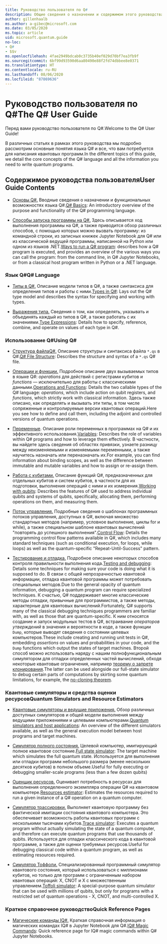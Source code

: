```yaml
---
title: Руководство пользователя по Q#
description: Общие сведения о назначении и содержимом этого руководства пользователя
author: gillenhaalb
ms.author: a-gibec@microsoft.com
ms.date: 03/05/2020
ms.topic: article
uid: microsoft.quantum.guide
no-loc:
- Q#
- $$v
ms.openlocfilehash: 4fae2949bdcab0c3735b40ef029d70bf7ea3fb9f
ms.sourcegitcommit: 6bf99d93590d6aa80490e88f2fd74dbbee8e0371
ms.translationtype: HT
ms.contentlocale: ru-RU
ms.lasthandoff: 08/06/2020
ms.locfileid: "87869636"
---
```

# <a name="the-no-locq-user-guide"></a><span data-ttu-id="8b903-103">Руководство пользователя по Q#</span><span class="sxs-lookup"><span data-stu-id="8b903-103">The Q# User Guide</span></span>

<span data-ttu-id="8b903-104">Перед вами руководство пользователя по Q#.</span><span class="sxs-lookup"><span data-stu-id="8b903-104">Welcome to the Q# User Guide!</span></span> 

<span data-ttu-id="8b903-105">В различных статьях в рамках этого руководства мы подробно рассмотрим основные понятия языка Q# и все, что вам потребуется для написания квантовых программ.</span><span class="sxs-lookup"><span data-stu-id="8b903-105">In the different topics of this guide, we detail the core concepts of the Q# language and all the information you need to write quantum programs.</span></span>

## <a name="user-guide-contents"></a><span data-ttu-id="8b903-106">Содержимое руководства пользователя</span><span class="sxs-lookup"><span data-stu-id="8b903-106">User Guide Contents</span></span>

- <span data-ttu-id="8b903-107">[Основы Q#.](xref:microsoft.quantum.guide.basics) Вводные сведения о назначении и функциональных возможностях языка Q#.</span><span class="sxs-lookup"><span data-stu-id="8b903-107">[Q# Basics](xref:microsoft.quantum.guide.basics): An introductory overview of the purpose and functionality of the Q# programming language.</span></span> 

- <span data-ttu-id="8b903-108">[Способы запуска программы на Q#.](xref:microsoft.quantum.guide.host-programs) Здесь описывается ход выполнения программы на Q#, а также приводится обзор различных способов, с помощью которых можно вызвать программу: из командной строки, из записных книжек Jupyter Notebook для Q# или из классической ведущей программы, написанной на Python или одном из языков .NET.</span><span class="sxs-lookup"><span data-stu-id="8b903-108">[Ways to run a Q# program](xref:microsoft.quantum.guide.host-programs): describes how a Q# program is executed, and provides an overview of the various ways you can call the program: from the command line, in Q# Jupyter Notebooks, or from a classical host program written in Python or a .NET language.</span></span>

### <a name="no-locq-language"></a><span data-ttu-id="8b903-109">Язык Q#</span><span class="sxs-lookup"><span data-stu-id="8b903-109">Q# Language</span></span>

- <span data-ttu-id="8b903-110">[Типы в Q#.](xref:microsoft.quantum.guide.types) Описание модели типов в Q#, а также синтаксиса для определения типов и работы с ними.</span><span class="sxs-lookup"><span data-stu-id="8b903-110">[Types in Q#](xref:microsoft.quantum.guide.types): Lays out the Q# type model and describes the syntax for specifying and working with types.</span></span>

- <span data-ttu-id="8b903-111">[Выражения типа.](xref:microsoft.quantum.guide.expressions) Сведения о том, как определять, указывать и объединять каждый из типов в Q#, а также работать с их значениями.</span><span class="sxs-lookup"><span data-stu-id="8b903-111">[Type Expressions](xref:microsoft.quantum.guide.expressions): Details how to specify, reference, combine, and operate on values of each type in Q#.</span></span> 

### <a name="using-no-locq"></a><span data-ttu-id="8b903-112">Использование Q#</span><span class="sxs-lookup"><span data-stu-id="8b903-112">Using Q#</span></span>

- <span data-ttu-id="8b903-113">[Структура файлаQ#.](xref:microsoft.quantum.guide.filestructure) Описание структуры и синтаксиса файла `*.qs` в Q#.</span><span class="sxs-lookup"><span data-stu-id="8b903-113">[Q# File Structure](xref:microsoft.quantum.guide.filestructure): Describes the structure and syntax of a `*.qs` Q# file.</span></span>

- <span data-ttu-id="8b903-114">[Операции и функции.](xref:microsoft.quantum.guide.operationsfunctions) Подробное описание двух вызываемых типов в языке Q#: *operations* для действий с регистрами кубитов и *functions* — исключительно для работы с классическими данными.</span><span class="sxs-lookup"><span data-stu-id="8b903-114">[Operations and Functions](xref:microsoft.quantum.guide.operationsfunctions): Details the two callable types of the Q# language: *operations*, which include action on qubit registers, and *functions*, which strictly work with classical information.</span></span> 
    <span data-ttu-id="8b903-115">Здесь также описано, как определять и вызывать эти типы, в том числе сопряженные и контролируемые версии квантовых операций.</span><span class="sxs-lookup"><span data-stu-id="8b903-115">Here you see how to define and call them, including the adjoint and controlled versions of quantum operations.</span></span>

- <span data-ttu-id="8b903-116">[Переменные](xref:microsoft.quantum.guide.variables). Описание роли переменных в программах на Q# и их эффективного использования.</span><span class="sxs-lookup"><span data-stu-id="8b903-116">[Variables](xref:microsoft.quantum.guide.variables): Describes the role of variables within Q# programs and how to leverage them effectively.</span></span> 
    <span data-ttu-id="8b903-117">В частности, вы найдете здесь сведения об областях привязки, узнаете разницу между неизменяемыми и изменяемыми переменными, а также научитесь назначать или переназначать их.</span><span class="sxs-lookup"><span data-stu-id="8b903-117">For example, you can find information about binding scopes, as well as the difference between immutable and mutable variables and how to assign or re-assign them.</span></span>

- <span data-ttu-id="8b903-118">[Работа с кубитами.](xref:microsoft.quantum.guide.qubits) Описание функций Q#, предназначенных для отдельных кубитов и систем кубитов, в частности для их подготовки, выполнения операций с ними и их измерения.</span><span class="sxs-lookup"><span data-stu-id="8b903-118">[Working with qubits](xref:microsoft.quantum.guide.qubits): Describes the features of Q# used to address individual qubits and systems of qubits, specifically, allocating them, performing operations on them, and measuring them.</span></span> 

- <span data-ttu-id="8b903-119">[Поток управления.](xref:microsoft.quantum.guide.controlflow) Подробные сведения о шаблонах программных потоков управления, доступных в Q#, включая множество стандартных методов (например, условное выполнение, циклы for и while), а также специальном шаблоне квантовых вычислений "повторять до успешного выполнения".</span><span class="sxs-lookup"><span data-stu-id="8b903-119">[Control Flow](xref:microsoft.quantum.guide.controlflow): Details the programming control flow patterns available in Q#, which includes many standard techniques (such as conditional execution, for loops, while loops) as well as the quantum-specific "Repeat-Until-Success" pattern.</span></span>

- <span data-ttu-id="8b903-120">[Тестирование и отладка.](xref:microsoft.quantum.guide.testingdebugging) Подробное описание некоторых способов контроля правильности выполнения кода.</span><span class="sxs-lookup"><span data-stu-id="8b903-120">[Testing and debugging](xref:microsoft.quantum.guide.testingdebugging): Details some techniques for making sure your code is doing what it is supposed to do.</span></span> 
    <span data-ttu-id="8b903-121">В связи с общей непрозрачностью квантовой информации, отладка квантовой программы может потребовать специальных методов.</span><span class="sxs-lookup"><span data-stu-id="8b903-121">Due to the general opacity of quantum information, debugging a quantum program can require specialized techniques.</span></span> 
    <span data-ttu-id="8b903-122">К счастью, Q# поддерживает многие классические методы отладки, привычные для программистов, а также методы, характерные для квантовых вычислений.</span><span class="sxs-lookup"><span data-stu-id="8b903-122">Fortunately, Q# supports many of the classical debugging techniques programmers are familiar with, as well as those that are quantum-specific.</span></span> <span data-ttu-id="8b903-123">К ним относятся создание и запуск модульных тестов в Q#, встраивание *операторов утверждений* в значения и вероятности в коде, а также функции `Dump`, которые выводят сведения о состоянии целевых компьютеров.</span><span class="sxs-lookup"><span data-stu-id="8b903-123">These include creating and running unit tests in Q#, embedding *assertions* on values and probabilities in your code, and the `Dump` functions which output the states of target machines.</span></span> 
    <span data-ttu-id="8b903-124">Второй способ можно использовать наряду с нашим полнофункциональным симулятором для отладки определенных частей вычислений, обходя некоторые квантовые ограничения, например [теорему о запрете клонирования](xref:microsoft.quantum.concepts.pauli).</span><span class="sxs-lookup"><span data-stu-id="8b903-124">The latter can be used alongside our full-state simulator to debug certain parts of computations by skirting some quantum limitations, for example, the [no-cloning theorem](xref:microsoft.quantum.concepts.pauli).</span></span>

### <a name="quantum-simulators-and-resource-estimators"></a><span data-ttu-id="8b903-125">Квантовые симуляторы и средства оценки ресурсов</span><span class="sxs-lookup"><span data-stu-id="8b903-125">Quantum Simulators and Resource Estimators</span></span>

- <span data-ttu-id="8b903-126">[Квантовые симуляторы и ведущие приложения.](xref:microsoft.quantum.machines) Обзор различных доступных симуляторов и общей модели выполнения между ведущими приложениями и целевыми компьютерами.</span><span class="sxs-lookup"><span data-stu-id="8b903-126">[Quantum simulators and host applications](xref:microsoft.quantum.machines): An overview of the different simulators available, as well as the general execution model between host programs and target machines.</span></span>

- <span data-ttu-id="8b903-127">[Симулятор полного состояния.](xref:microsoft.quantum.machines.full-state-simulator) Целевой компьютер, имитирующий полное квантовое состояние.</span><span class="sxs-lookup"><span data-stu-id="8b903-127">[Full state simulator](xref:microsoft.quantum.machines.full-state-simulator): The target machine which simulates the full quantum state.</span></span> <span data-ttu-id="8b903-128">Используется для выполнения или отладки программ небольшого размера (менее нескольких десятков кубитов) в полном объеме.</span><span class="sxs-lookup"><span data-stu-id="8b903-128">Useful for fully executing or debugging smaller-scale programs (less than a few dozen qubits)</span></span>

- <span data-ttu-id="8b903-129">[Оценщик ресурсов.](xref:microsoft.quantum.machines.resources-estimator) Оценивает потребность в ресурсах для выполнения определенного экземпляра операции Q# на квантовом компьютере.</span><span class="sxs-lookup"><span data-stu-id="8b903-129">[Resources estimator](xref:microsoft.quantum.machines.resources-estimator): Estimates the resources required to run a given instance of a Q# operation on a quantum computer.</span></span>

- <span data-ttu-id="8b903-130">[Симулятор трассировки.](xref:microsoft.quantum.machines.qc-trace-simulator.intro) Выполняет квантовую программу без фактической имитации состояния квантового компьютера. Это обеспечивает возможность работы квантовых программ с несколькими тысячами кубитов.</span><span class="sxs-lookup"><span data-stu-id="8b903-130">[Trace simulator](xref:microsoft.quantum.machines.qc-trace-simulator.intro): Executes a quantum program without actually simulating the state of a quantum computer, and therefore can execute quantum programs that use thousands of qubits.</span></span> <span data-ttu-id="8b903-131">Используется для отладки классического кода в квантовой программе, а также для оценки требуемых ресурсов.</span><span class="sxs-lookup"><span data-stu-id="8b903-131">Useful for debugging classical code within a quantum program, as well as estimating resources required.</span></span>

- <span data-ttu-id="8b903-132">[Симулятор Тоффоли.](xref:microsoft.quantum.machines.toffoli-simulator) Специализированный программный симулятор квантового состояния, который использоваться с миллионами кубитов, но только для программ с ограниченным набором квантовых операций: X, CNOT и X с множественным управлением.</span><span class="sxs-lookup"><span data-stu-id="8b903-132">[Toffoli simulator](xref:microsoft.quantum.machines.toffoli-simulator): A special-purpose quantum simulator that can be used with millions of qubits, but only for programs with a restricted set of quantum operations - X, CNOT, and multi-controlled X.</span></span>

### <a name="quick-reference-pages"></a><span data-ttu-id="8b903-133">Краткое справочное руководство</span><span class="sxs-lookup"><span data-stu-id="8b903-133">Quick Reference Pages</span></span>

- <span data-ttu-id="8b903-134">[Магические команды IQ#.](xref:microsoft.quantum.guide.quickref.iqsharp) Краткая справочная информация о магических командах IQ# в Jupyter Notebook для Q#.</span><span class="sxs-lookup"><span data-stu-id="8b903-134">[IQ# Magic Commands](xref:microsoft.quantum.guide.quickref.iqsharp): Quick reference page for IQ# magic commands within Q# Jupyter Notebooks.</span></span>
